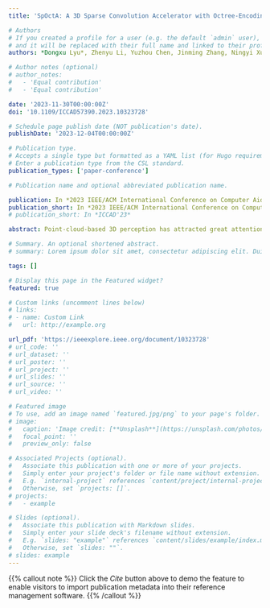 ```yaml
---
title: 'SpOctA: A 3D Sparse Convolution Accelerator with Octree-Encoding-Based Map Search and Inherent Sparsity-Aware Processing'

# Authors
# If you created a profile for a user (e.g. the default `admin` user), write the username (folder name) here
# and it will be replaced with their full name and linked to their profile.
authors: *Dongxu Lyu*, Zhenyu Li, Yuzhou Chen, Jinming Zhang, Ningyi Xu, Guanghui He

# Author notes (optional)
# author_notes:
#   - 'Equal contribution'
#   - 'Equal contribution'

date: '2023-11-30T00:00:00Z'
doi: '10.1109/ICCAD57390.2023.10323728'

# Schedule page publish date (NOT publication's date).
publishDate: '2023-12-04T00:00:00Z'

# Publication type.
# Accepts a single type but formatted as a YAML list (for Hugo requirements).
# Enter a publication type from the CSL standard.
publication_types: ['paper-conference']

# Publication name and optional abbreviated publication name.

publication: In *2023 IEEE/ACM International Conference on Computer Aided Design (ICCAD)*
publication_short: In *2023 IEEE/ACM International Conference on Computer Aided Design (ICCAD)*, 2023
# publication_short: In *ICCAD'23*

abstract: Point-cloud-based 3D perception has attracted great attention in various applications including robotics, autonomous driving and AR/VR. In particular, the 3D sparse convolution (SpConv) network has emerged as one of the most popular backbones due to its excellent performance. However, it poses severe challenges to real-time perception on general-purpose platforms, such as lengthy map search latency, high computation cost, and enormous memory footprint. In this paper, we propose SpOctA, a SpConv accelerator that enables high-speed and energy-efficient point cloud processing. SpOctA parallelizes the map search by utilizing algorithm-architecture co-optimization based on octree encoding, thereby achieving 8.8-21.2x search speedup. It also attenuates the heavy computational workload by exploiting inherent sparsity of each voxel, which eliminates computation redundancy and saves 44.4-79.1% processing latency. To optimize on-chip memory management, a SpConv-oriented non-uniform caching strategy is introduced to reduce external memory access energy by 57.6% on average. Implemented on a 40nm technology and extensively evaluated on representative benchmarks, SpOctA rivals the state-of-the-art SpConv accelerators by 1.1-6.9x speedup with 1.5-3.1x energy efficiency improvement.

# Summary. An optional shortened abstract.
# summary: Lorem ipsum dolor sit amet, consectetur adipiscing elit. Duis posuere tellus ac convallis placerat. Proin tincidunt magna sed ex sollicitudin condimentum.

tags: []

# Display this page in the Featured widget?
featured: true

# Custom links (uncomment lines below)
# links:
# - name: Custom Link
#   url: http://example.org

url_pdf: 'https://ieeexplore.ieee.org/document/10323728'
# url_code: ''
# url_dataset: ''
# url_poster: ''
# url_project: ''
# url_slides: ''
# url_source: ''
# url_video: ''

# Featured image
# To use, add an image named `featured.jpg/png` to your page's folder.
# image:
#   caption: 'Image credit: [**Unsplash**](https://unsplash.com/photos/pLCdAaMFLTE)'
#   focal_point: ''
#   preview_only: false

# Associated Projects (optional).
#   Associate this publication with one or more of your projects.
#   Simply enter your project's folder or file name without extension.
#   E.g. `internal-project` references `content/project/internal-project/index.md`.
#   Otherwise, set `projects: []`.
# projects:
#   - example

# Slides (optional).
#   Associate this publication with Markdown slides.
#   Simply enter your slide deck's filename without extension.
#   E.g. `slides: "example"` references `content/slides/example/index.md`.
#   Otherwise, set `slides: ""`.
# slides: example
---
```


{{% callout note %}}
Click the _Cite_ button above to demo the feature to enable visitors to import publication metadata into their reference management software.
{{% /callout %}}

<!-- {{% callout note %}}
Create your slides in Markdown - click the _Slides_ button to check out the example.
{{% /callout %}}

Add the publication's **full text** or **supplementary notes** here. You can use rich formatting such as including [code, math, and images](https://docs.hugoblox.com/content/writing-markdown-latex/). -->
